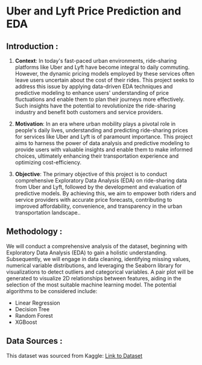 # Uber and Lyft Price Prediction and EDA

## Introduction :

1. **Context**:
In today's fast-paced urban environments, ride-sharing platforms like Uber and Lyft have become integral to daily commuting. However, the dynamic pricing models employed by these services often leave users uncertain about the cost of their rides. This project seeks to address this issue by applying data-driven EDA techniques and predictive modeling to enhance users' understanding of price fluctuations and enable them to plan their journeys more effectively. Such insights have the potential to revolutionize the ride-sharing industry and benefit both customers and service providers.

2. **Motivation**:
In an era where urban mobility plays a pivotal role in people's daily lives, understanding and predicting ride-sharing prices for services like Uber and Lyft is of paramount importance. This project aims to harness the power of data analysis and predictive modeling to provide users with valuable insights and enable them to make informed choices, ultimately enhancing their transportation experience and optimizing cost-efficiency.

3. **Objective**:
The primary objective of this project is to conduct comprehensive Exploratory Data Analysis (EDA) on ride-sharing data from Uber and Lyft, followed by the development and evaluation of predictive models. By achieving this, we aim to empower both riders and service providers with accurate price forecasts, contributing to improved affordability, convenience, and transparency in the urban transportation landscape..
   
## Methodology :

We will conduct a comprehensive analysis of the dataset, beginning with Exploratory Data Analysis (EDA) to gain a holistic understanding. Subsequently, we will engage in data cleaning, identifying missing values, numerical variable distributions, and leveraging the Seaborn library for visualizations to detect outliers and categorical variables. A pair plot will be generated to visualize 2D relationships between features, aiding in the selection of the most suitable machine learning model. The potential algorithms to be considered include:
- Linear Regression
- Decision Tree
- Random Forest
- XGBoost


## Data Sources :

This dataset was sourced from Kaggle:
[Link to Dataset](https://www.kaggle.com/datasets?search=Uber+and+Lyft+Price)
